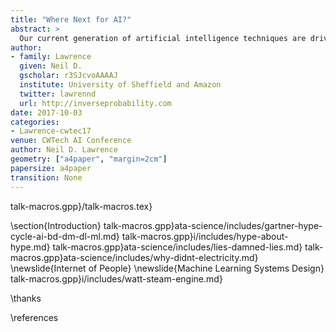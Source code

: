 ```yaml
---
title: "Where Next for AI?"
abstract: >
  Our current generation of artificial intelligence techniques are driven by data. But also we expect to be able to deploy artificial intelligence techniques on data. What does that mean, is it a contradiction? How will this effect the wider technology landscape? Is it simply a matter of refining deep neural nets? Or are more disruptive technologies needed? What will be the challenges of deploying AI systems?
author:
- family: Lawrence
  given: Neil D.
  gscholar: r3SJcvoAAAAJ
  institute: University of Sheffield and Amazon
  twitter: lawrennd
  url: http://inverseprobability.com
date: 2017-10-03
categories:
- Lawrence-cwtec17
venue: CWTech AI Conference
author: Neil D. Lawrence
geometry: ["a4paper", "margin=2cm"]
papersize: a4paper
transition: None
---
```


talk-macros.gpp}/talk-macros.tex}

\section{Introduction}
talk-macros.gpp}ata-science/includes/gartner-hype-cycle-ai-bd-dm-dl-ml.md}
talk-macros.gpp}i/includes/hype-about-hype.md}
talk-macros.gpp}ata-science/includes/lies-damned-lies.md}
talk-macros.gpp}ata-science/includes/why-didnt-electricity.md}
\newslide{Internet of People}
\newslide{Machine Learning Systems Design}
talk-macros.gpp}i/includes/watt-steam-engine.md}

\thanks

\references
